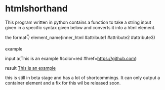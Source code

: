 # htmlshorthand

This program written in python contains a function to take a string input given in a specific syntax given below and converts it into a html element.

the format👇
element_name(inner_html #attribute1 #attribute2 #attribute3)

example

input
a(This is an example #color=red #href=https://github.com)

result
<a color=red href=https://github.com>This is an example</a>

this is still in beta stage and has a lot of shortcommings. It can only output a container element and a fix for this wil be released soon.
